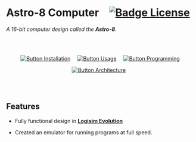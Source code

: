 # Astro-8 Computer   [![Badge License]][License]

*A 16-bit computer design called the **Astro-8**.*

<br>
<br>

<div align = center>

[![Button Installation]][Installation]   
[![Button Usage]][Usage]   
[![Button Programming]][Programming]

[![Button Architecture]][Architecture] 

</div>

<br>
<br>

## Features

- Fully functional design in **[Logisim Evolution]**

- Created an emulator for running programs at full speed.

<br>


<!----------------------------------------------------------------------------->

[Logisim Evolution]: https://github.com/logisim-evolution/logisim-evolution

[Installation]: Documentation/Installation.md
[Architecture]: Documentation/Architecture.md
[Programming]: Documentation/Programming.md
[Usage]: Documentation/Usage.md
[License]: LICENSE


<!----------------------------------[ Badges ]--------------------------------->

[Badge License]: https://img.shields.io/badge/License-MIT-ac8b11.svg?style=for-the-badge&labelColor=yellow


<!---------------------------------[ Buttons ]--------------------------------->

[Button Installation]: https://img.shields.io/badge/Install-339933?style=for-the-badge&logoColor=white&logo=DocuSign
[Button Architecture]: https://img.shields.io/badge/Architecture-006272?style=for-the-badge&logoColor=white&logo=GoogleSearchConsole
[Button Programming]: https://img.shields.io/badge/Program-C9284D?style=for-the-badge&logoColor=white&logo=Xcode
[Button Usage]: https://img.shields.io/badge/Use-008FC7?style=for-the-badge&logoColor=white&logo=GitBook

